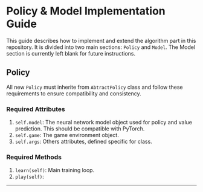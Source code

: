 # Policy & Model Implementation Guide
This guide describes how to implement and extend the algorithm part in this repository. It is divided into two main sections: `Policy` and `Model`. The Model section is currently left blank for future instructions.
## Policy
All new `Policy` must inherite from `AbtractPolicy` class and follow these requirements to ensure compatibility and consistency.

### Required Attributes 
1. `self.model`: The neural network model object used for policy and value prediction. This should be compatible with PyTorch.
3. `self.game`: The game environment object.
4. `self.args`: Others attributes, defined specific for class.

### Required Methods
1. `learn(self)`: Main training loop.
2. `play(self)`:  
---

